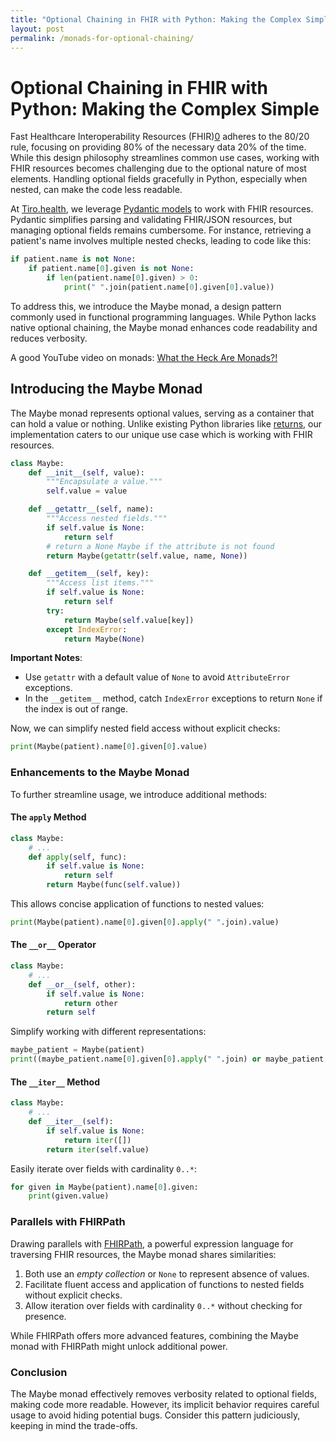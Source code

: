 ```yaml
---
title: "Optional Chaining in FHIR with Python: Making the Complex Simple"
layout: post
permalink: /monads-for-optional-chaining/
---
```


# Optional Chaining in FHIR with Python: Making the Complex Simple

Fast Healthcare Interoperability Resources (FHIR)[0] adheres to the 80/20 rule, focusing on providing 80% of the necessary data 20% of the time. While this design philosophy streamlines common use cases, working with FHIR resources becomes challenging due to the optional nature of most elements. Handling optional fields gracefully in Python, especially when nested, can make the code less readable.

At [Tiro.health][2], we leverage [Pydantic models][3] to work with FHIR resources. Pydantic simplifies parsing and validating FHIR/JSON resources, but managing optional fields remains cumbersome. For instance, retrieving a patient's name involves multiple nested checks, leading to code like this:

```python
if patient.name is not None:
    if patient.name[0].given is not None:
        if len(patient.name[0].given) > 0:
            print(" ".join(patient.name[0].given[0].value))
```

To address this, we introduce the Maybe monad, a design pattern commonly used in functional programming languages. While Python lacks native optional chaining, the Maybe monad enhances code readability and reduces verbosity.

A good YouTube video on monads: [What the Heck Are Monads?!
](https://www.youtube.com/watch?v=Q0aVbqim5pE)

## Introducing the Maybe Monad

The Maybe monad represents optional values, serving as a container that can hold a value or nothing. Unlike existing Python libraries like [returns][5], our implementation caters to our unique use case which is working with FHIR resources.

```python
class Maybe:
    def __init__(self, value):
        """Encapsulate a value."""
        self.value = value

    def __getattr__(self, name):
        """Access nested fields."""
        if self.value is None:
            return self
        # return a None Maybe if the attribute is not found
        return Maybe(getattr(self.value, name, None))

    def __getitem__(self, key):
        """Access list items."""
        if self.value is None:
            return self
        try:
            return Maybe(self.value[key])
        except IndexError:
            return Maybe(None)
```

**Important Notes**:

- Use `getattr` with a default value of `None` to avoid `AttributeError` exceptions.
- In the `__getitem__` method, catch `IndexError` exceptions to return `None` if the index is out of range.

Now, we can simplify nested field access without explicit checks:

```python
print(Maybe(patient).name[0].given[0].value)
```

### Enhancements to the Maybe Monad

To further streamline usage, we introduce additional methods:

#### The `apply` Method

```python
class Maybe:
    # ...
    def apply(self, func):
        if self.value is None:
            return self
        return Maybe(func(self.value))
```

This allows concise application of functions to nested values:

```python
print(Maybe(patient).name[0].given[0].apply(" ".join).value)
```

#### The `__or__` Operator

```python
class Maybe:
    # ...
    def __or__(self, other):
        if self.value is None:
            return other
        return self
```

Simplify working with different representations:

```python
maybe_patient = Maybe(patient)
print((maybe_patient.name[0].given[0].apply(" ".join) or maybe_patient.name[0].text or Maybe("No name")).value)
```

#### The `__iter__` Method

```python
class Maybe:
    # ...
    def __iter__(self):
        if self.value is None:
            return iter([])
        return iter(self.value)
```

Easily iterate over fields with cardinality `0..*`:

```python
for given in Maybe(patient).name[0].given:
    print(given.value)
```

### Parallels with FHIRPath

Drawing parallels with [FHIRPath][8], a powerful expression language for traversing FHIR resources, the Maybe monad shares similarities:

1. Both use an _empty collection_ or `None` to represent absence of values.
2. Facilitate fluent access and application of functions to nested fields without explicit checks.
3. Allow iteration over fields with cardinality `0..*` without checking for presence.

While FHIRPath offers more advanced features, combining the Maybe monad with FHIRPath might unlock additional power.

### Conclusion

The Maybe monad effectively removes verbosity related to optional fields, making code more readable. However, its implicit behavior requires careful usage to avoid hiding potential bugs. Consider this pattern judiciously, keeping in mind the trade-offs.

[0]: https://www.hl7.org/fhir/ "Fast Healthcare Interoperability Resources"
[2]: https://tiro.health "Tiro.health"
[3]: https://pydantic.dev "Pydantic"
[5]: https://returns.readthedocs.io/en/latest/index.html "returns"
[8]: https://hl7.org/fhirpath/ "FHIRPath"
[0]: https://www.hl7.org/fhir/ "Fast Healthcare Interoperability Resources"
[1]: https://hl7.org/fhir/overview-arch.html#principles "FHIR Principles"
[2]: https://tiro.health "Tiro.health"
[3]: https://pydantic.dev "Pydantic"
[4]: https://james-iry.blogspot.com/2009/05/brief-incomplete-and-mostly-wrong.html "A Brief, Incomplete, and Mostly Wrong History of Programming Languages"
[5]: https://returns.readthedocs.io/en/latest/index.html "returns"
[6]: https://james-iry.blogspot.com/2009/05/brief-incomplete-and-mostly-wrong.html "A Brief, Incomplete, and Mostly Wrong History of Programming Languages"
[7]: https://hl7.org/fhir/R4B/json.html#xml
[8]: https://hl7.org/fhirpath/ "FHIRPath"
[9]: https://en.wikipedia.org/wiki/Monad_(functional_programming) "Monad (functional programming)"
